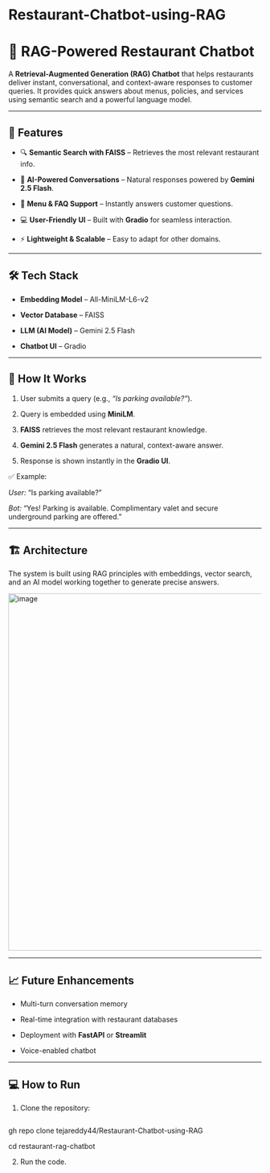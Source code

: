 # Restaurant-Chatbot-using-RAG
# 🍴 RAG-Powered Restaurant Chatbot  
 
A **Retrieval-Augmented Generation (RAG) Chatbot** that helps restaurants deliver instant, conversational, and context-aware responses to customer queries. It provides quick answers about menus, policies, and services using semantic search and a powerful language model.  
 
---
 
## 🚀 Features  



- 🔍 **Semantic Search with FAISS** – Retrieves the most relevant restaurant info.  



- 🤖 **AI-Powered Conversations** – Natural responses powered by **Gemini 2.5 Flash**.  



- 📖 **Menu & FAQ Support** – Instantly answers customer questions.  



- 💻 **User-Friendly UI** – Built with **Gradio** for seamless interaction.  



- ⚡ **Lightweight & Scalable** – Easy to adapt for other domains.  
 
---
 
## 🛠️ Tech Stack  



- **Embedding Model** – All-MiniLM-L6-v2  



- **Vector Database** – FAISS  



- **LLM (AI Model)** – Gemini 2.5 Flash  



- **Chatbot UI** – Gradio  
 
---
 
## 📄 How It Works  



1. User submits a query (e.g., *“Is parking available?”*).  



2. Query is embedded using **MiniLM**.  



3. **FAISS** retrieves the most relevant restaurant knowledge.  



4. **Gemini 2.5 Flash** generates a natural, context-aware answer.  



5. Response is shown instantly in the **Gradio UI**.  
 
✅ Example:  



*User:* “Is parking available?”  



*Bot:* “Yes! Parking is available. Complimentary valet and secure underground parking are offered.”  
 
---
 
## 🏗️ Architecture  
 
The system is built using RAG principles with embeddings, vector search, and an AI model working together to generate precise answers.  
 
<img width="1485" height="710" alt="image" src="https://github.com/user-attachments/assets/98b814b3-e124-45df-a16e-9bc03d8c3c33" />
 
 
---
 
## 📈 Future Enhancements  



- Multi-turn conversation memory  



- Real-time integration with restaurant databases  



- Deployment with **FastAPI** or **Streamlit**  



- Voice-enabled chatbot  
 
---
 
## 💻 How to Run  



1. Clone the repository:



   ```bash


gh repo clone tejareddy44/Restaurant-Chatbot-using-RAG



   cd restaurant-rag-chatbot
 
2. Run the code.
 
 
